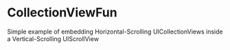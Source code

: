 # CollectionViewFun
Simple example of embedding Horizontal-Scrolling UICollectionViews inside a Vertical-Scrolling UIScrollView
